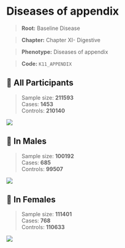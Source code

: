 # Diseases of appendix

> **Root:** Baseline Disease  

> **Chapter:** Chapter XI- Digestive  

> **Phenotype:** Diseases of appendix  

> **Code:** `K11_APPENDIX`

## 🧪 All Participants  
> Sample size: **211593**  
> Cases: **1453**  
> Controls: **210140**
<img src="/Disease/Figures/ALL/Incidence/K11_APPENDIX.png"/>
<CsvTable src="/public/Disease/Data/ALL/Incidence/COX_K11_APPENDIX.csv" label="🔍 View full results" />

## 👨 In Males  
> Sample size: **100192**  
> Cases: **685**  
> Controls: **99507**
<img src="/Disease/Figures/Male/Incidence/K11_APPENDIX.png"/>
<CsvTable src="/public/Disease/Data/Male/Incidence/COX_K11_APPENDIX.csv" label="🔍 View full results" />

## 👩 In Females  
> Sample size: **111401**  
> Cases: **768**  
> Controls: **110633**
<img src="/Disease/Figures/Female/Incidence/K11_APPENDIX.png"/>
<CsvTable src="/public/Disease/Data/Female/Incidence/COX_K11_APPENDIX.csv" label="🔍 View full results" />
